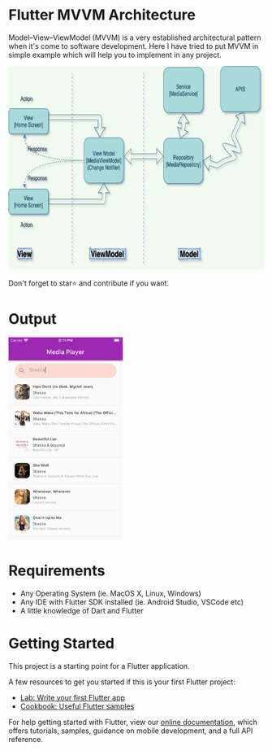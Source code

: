 # Flutter MVVM Architecture

Model–View–ViewModel (MVVM) is a very established architectural pattern when it's come to software development. Here I have tried to put MVVM in simple example which will help you to implement in any project. 

<img src="assets/mvvm_arch.png" height="400" alt="Screenshot"/> 

Don't forget to star⭐ and contribute if you want. 


# Output

<img src="assets/home_screen.png" height="400" alt="Screenshot"/> 



# Requirements
- Any Operating System (ie. MacOS X, Linux, Windows)
- Any IDE with Flutter SDK installed (ie. Android Studio, VSCode etc)
- A little knowledge of Dart and Flutter
 

# Getting Started

This project is a starting point for a Flutter application.

A few resources to get you started if this is your first Flutter project:

- [Lab: Write your first Flutter app](https://flutter.io/docs/get-started/codelab)
- [Cookbook: Useful Flutter samples](https://flutter.io/docs/cookbook)

For help getting started with Flutter, view our 
[online documentation](https://flutter.io/docs), which offers tutorials, 
samples, guidance on mobile development, and a full API reference.
 
